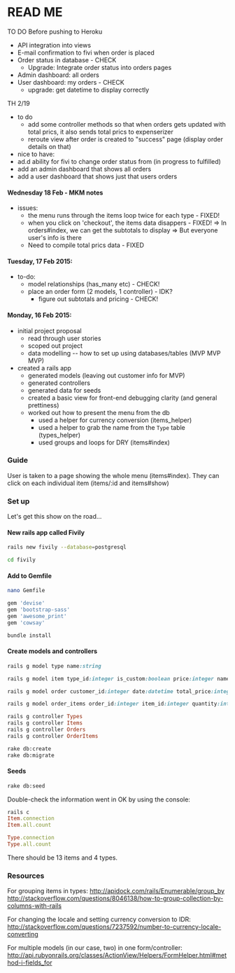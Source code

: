 # READ ME

TO DO Before pushing to Heroku 
* API integration into views
* E-mail confirmation to fivi when order is placed 
* Order status in database - CHECK 
  - Upgrade: Integrate order status into orders pages 
* Admin dashboard: all orders 
* User dashboard: my orders - CHECK 
  - upgrade: get datetime to display correctly 

TH 2/19
* to do
  * add some controller methods so that when orders gets updated with total prics, it also sends total prics to expenserizer 
  * reroute view after order is created to "success" page (display order details on that)
* nice to have: 
 * ad.d ability for fivi to change order status from (in progress to fulfilled)
 * add an admin dashboard that shows all orders 
 * add a user dashboard that shows just that users orders 

#### Wednesday 18 Feb - MKM notes
* issues: 
  * the menu runs through the items loop twice for each type - FIXED! 
  * when you click on 'checkout', the items data disappers - FIXED! 
    => In orders#index, we can get the subtotals to display 
    => But everyone user's info is there
  * Need to compile total prics data - FIXED

#### Tuesday, 17 Feb 2015: 

* to-do:
  * model relationships (has_many etc) - CHECK! 
  * place an order form (2 models, 1 controller) - IDK? 
    * figure out subtotals and pricing - CHECK!

#### Monday, 16 Feb 2015:

* initial project proposal
  * read through user stories
  * scoped out project
  * data modelling -- how to set up using databases/tables (MVP MVP MVP)
* created a rails app
  * generated models (leaving out customer info for MVP)
  * generated controllers
  * generated data for seeds
  * created a basic view for front-end debugging clarity (and general prettiness)
  * worked out how to present the menu from the db
    * used a helper for currency conversion (items_helper)
    * used a helper to grab the name from the `Type` table (types_helper)
    * used groups and loops for DRY (items#index)

### Guide

User is taken to a page showing the whole menu (items#index). They can click on each individual item (items/:id and items#show) 

### Set up

Let's get this show on the road...

#### New rails app called Fivily 
```bash
rails new fivily --database=postgresql

cd fivily
```

#### Add to Gemfile

```bash
nano Gemfile 
```

```ruby
gem 'devise'
gem 'bootstrap-sass'
gem 'awesome_print'
gem 'cowsay'
```

```bash
bundle install
```

#### Create models and controllers

```ruby
rails g model type name:string

rails g model item type_id:integer is_custom:boolean price:integer name:string description:text

rails g model order customer_id:integer date:datetime total_price:integer comments:text

rails g model order_items order_id:integer item_id:integer quantity:integer subtotal:integer custom:text

rails g controller Types
rails g controller Items
rails g controller Orders
rails g controller OrderItems
```

```bash
rake db:create
rake db:migrate
```

#### Seeds

```bash
rake db:seed
```

Double-check the information went in OK by using the console:

```ruby
rails c
Item.connection
Item.all.count 

Type.connection
Type.all.count
```

There should be 13 items and 4 types.

### Resources

For grouping items in types:
http://apidock.com/rails/Enumerable/group_by
http://stackoverflow.com/questions/8046138/how-to-group-collection-by-columns-with-rails


For changing the locale and setting currency conversion to IDR:
http://stackoverflow.com/questions/7237592/number-to-currency-locale-converting

For multiple models (in our case, two) in one form/controller:
http://api.rubyonrails.org/classes/ActionView/Helpers/FormHelper.html#method-i-fields_for

